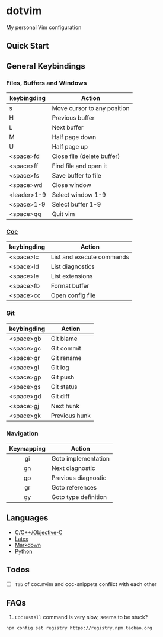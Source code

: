 # dotvim

My personal Vim configuration

## Quick Start

## General Keybindings

### Files, Buffers and Windows

| keybingding  | Action                      |
|--------------|-----------------------------|
| s            | Move cursor to any position |
| H            | Previous buffer             |
| L            | Next buffer                 |
| M            | Half page down              |
| U            | Half page up                |
| \<space>fd   | Close file (delete buffer)  |
| \<space>ff   | Find file and open it       |
| \<space>fs   | Save buffer to file         |
| \<space>wd   | Close window                |
| \<leader>1-9 | Select window 1-9           |
| \<space>1-9  | Select buffer 1-9           |
| \<space>qq   | Quit vim                    |

### [Coc](https://github.com/neoclide/coc.nvim)

| keybingding | Action                    |
|-------------|---------------------------|
| \<space>lc  | List and execute commands |
| \<space>ld  | List diagnostics          |
| \<space>le  | List extensions           |
| \<space>fb  | Format buffer             |
| \<space>cc  | Open config file          |

### Git

| keybingding | Action        |
|-------------|---------------|
| \<space>gb  | Git blame     |
| \<space>gc  | Git commit    |
| \<space>gr  | Git rename    |
| \<space>gl  | Git log       |
| \<space>gp  | Git push      |
| \<space>gs  | Git status    |
| \<space>gd  | Git diff      |
| \<space>gj  | Next hunk     |
| \<space>gk  | Previous hunk |

### Navigation

| Keymapping | Action                         |
|:----------:|--------------------------------|
| gi         | Goto implementation            |
| gn         | Next diagnostic                |
| gp         | Previous diagnostic            |
| gr         | Goto references                |
| gy         | Goto type definition           |

## Languages

- [C/C++/Objective-C](./doc/cpp.md)
- [Latex](./doc/latex.md)
- [Markdown](./doc/markdown.md)
- [Python](./doc/python.md)

## Todos

- [ ] `Tab` of coc.nvim and coc-snippets conflict with each other

## FAQs

1. `CocInstall` command is very slow, seems to be stuck?

```sh
npm config set registry https://registry.npm.taobao.org
```
